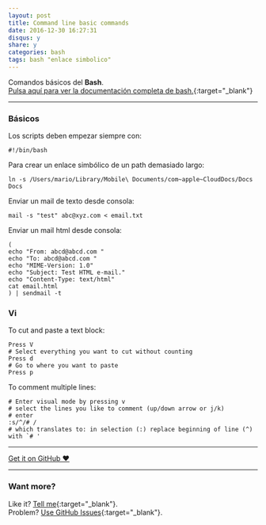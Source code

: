 ```yaml
---
layout: post
title: Command line basic commands
date: 2016-12-30 16:27:31
disqus: y
share: y
categories: bash
tags: bash "enlace simbolico"
---
```


Comandos básicos del **Bash**.<br>
[Pulsa aquí para ver la documentación completa de bash.](https://www.gnu.org/software/bash/manual/html_node/index.html){:target="_blank"}

---

### Básicos

Los scripts deben empezar siempre con:

`#!/bin/bash`

Para crear un enlace simbólico de un path demasiado largo:

`ln -s /Users/mario/Library/Mobile\ Documents/com~apple~CloudDocs/Docs Docs`

Enviar un mail de texto desde consola:

`mail -s "test" abc@xyz.com < email.txt`

Enviar un mail html desde consola:
```
(
echo "From: abcd@abcd.com "
echo "To: abcd@abcd.com "
echo "MIME-Version: 1.0"
echo "Subject: Test HTML e-mail."
echo "Content-Type: text/html"
cat email.html
) | sendmail -t
```

### Vi

To cut and paste a text block:

```
Press V
# Select everything you want to cut without counting
Press d
# Go to where you want to paste
Press p
```

To comment multiple lines:

```
# Enter visual mode by pressing v
# select the lines you like to comment (up/down arrow or j/k)
# enter
:s/^/# /
# which translates to: in selection (:) replace beginning of line (^) with `# '
```

---

<a href="https://github.com/mariope/apuntes" target="_blank" class="big-button gray">Get it on GitHub &hearts;</a>

---

### Want more?

Like it? [Tell me](http://twitter.com/mariodevelop){:target="_blank"}.<br/>
Problem? [Use GitHub Issues](https://github.com/mariope/apuntes/issues){:target="_blank"}.
